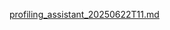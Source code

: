 [profiling_assistant_20250622T11.md](https://github.com/user-attachments/files/20851279/profiling_assistant_20250622T11.md)
